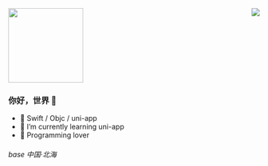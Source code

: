 <img align="top" width="150" height="150" src="https://avatars.githubusercontent.com/u/18360524?s=400&u=05e8417609f51350b8aa8ef37444786fc8077854&v=4"/>

<img align="right" src="https://github-readme-stats.vercel.app/api?username=Janzen&show_icons=true&icon_color=CE1D2D&text_color=718096&bg_color=ffffff&hide_title=true" />

### 你好，世界 👋

- :punch:  Swift / Objc / uni-app
- 🌱 I’m currently learning uni-app
- :tropical_fish:  Programming lover

###### base 中国·北海

<!--
**JanzenChen/JanzenChen** is a ✨ _special_ ✨ repository because its `README.md` (this file) appears on your GitHub profile.

Here are some ideas to get you started:

- 🔭 I’m currently working on ...
- 🌱 I’m currently learning ...
- 👯 I’m looking to collaborate on ...
- 🤔 I’m looking for help with ...
- 💬 Ask me about ...
- 📫 How to reach me: ...
- 😄 Pronouns: ...
- ⚡ Fun fact: ...
-->
